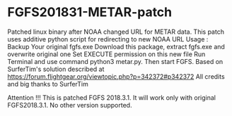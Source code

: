 # FGFS201831-METAR-patch
Patched linux binary after NOAA changed URL for METAR data.
This patch uses additive python script for redirecting to new NOAA URL
Usage :
Backup Your original fgfs.exe
Download this package, extract fgfs.exe and overwrite original one
Set EXECUTE permission on this new file
Run Terminal and use command python3 metar.py. Then start FGFS. 
Based on SurferTim's solution described at https://forum.flightgear.org/viewtopic.php?p=342372#p342372
All credits and big thanks to SurferTim

Attention !!!
This is patched FGFS 2018.3.1. It will work only with original FGFS2018.3.1. No other version supported.
